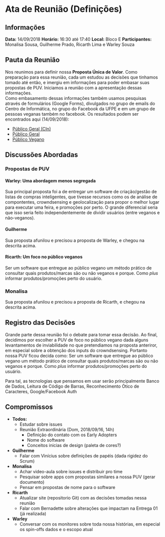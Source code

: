 # Ata de Reunião (Definições)

## Informações
**Data:** 14/09/2018
**Horário:** 16:30 até 17:40
**Local:** Bloco E
**Participantes:** Monalisa Sousa, Guilherme Prado, Ricarth Lima e Warley Souza


## Pauta da Reunião
Nos reunimos para definir nossa **Proposta Única de Valor**. Como preparação para essa reunião, cada um estudou as decisões que tinhamos tomado até então, e imergiu em informações para poder embasar suas propostas de PUV. Iniciamos a reunião com a apresentação dessas informações.  
Como embasamento dessas informações também usamos pesquisas através de formulários (Google Forms), divulgados no grupo de emails do Centro de Informática, no grupo do Facebook da UFPE e em um grupo de pessoas veganas também no facebook. Os resultados podem ser encontrados aqui (14/09/2018):
- [Público Geral (CIn)](https://docs.google.com/spreadsheets/d/1463FYpAdL8OkHsnFbAfysbV6gd-fzZe5khUM0L9cyvQ/edit?usp=sharing)
- [Público Geral](https://docs.google.com/spreadsheets/d/1qfiJz4kCz_MxVJVrNbxC9NyPa6X6ORXz-6KQmrQ_Oxw/edit?usp=sharing)
- [Público Vegano](https://docs.google.com/spreadsheets/d/1jmPaownoZHLAo3sVHkxiBq_r6XL7HKaCP0T3lF-wF9I/edit?usp=sharing)

## Discussões Abordadas

### Propostas de PUV
#### Warley: Uma abordagem menos segregada
Sua principal proposta foi a de entregar um software de criação/gestão de listas de compras inteligentes, que tivesse recursos como os de análise de compontentes, crowndsensing e geolocalização para propor o melhor lugar para executar uma feira, e promoções por perto. O grande diferencial seria que isso seria feito independentemente de dividir usuários (entre veganos e não-veganos).

#### Guilherme
Sua proposta afunilou e precisou a proposta de Warley, e chegou na descrita acima.

#### Ricarth: Um foco no público veganos
Ser um software que entregue ao público vegano um método prático de consultar quais produtos/marcas são ou não veganos e porque. Como *plus* informar produtos/promoções perto do usuário.

### Monalisa
Sua proposta afunilou e precisou a proposta de Ricarth, e chegou na descrita acima.

## Registro das Decisões
Grande parte dessa reunião foi o debate para tomar essa decisão. Ao final, decidimos por escolher a PUV de foco no público vegano dada alguns levantamentos de inviabilidade no que pretendiamos na proposta anteriror, em especial sobre a obtenção dos inputs do crowndsensing.
Portanto nossa PUV ficou decida como:
  Ser um software que entregue ao público vegano um método prático de consultar quais produtos/marcas são ou não veganos e porque. Como *plus* informar produtos/promoções perto do usuário.

Para tal, as tecnologias que pensamos em usar serão principalmente Banco de Dados, Leitura de Código de Barras, Reconhecimento Ótico de Caracteres, Google/Facebook Auth

## Compromissos
- **Todos:**
  - Estudar sobre issues
  - Reunião Extraordinária (Dom, 2018/09/16, 14h)
    - Definição do contato com os Early Adopters
    - Nome do software
    - Conceitos inicias de design (paleta de cores?)
- **Guilherme**
  - Falar com Vinícius sobre definições de papéis (dada rigidez do Scrum)
- **Monalisa**
  - Achar video-aula sobre issues e distribuir pro time
  - Pesquisar sobre apps com propostas similares a nossa PUV (gerar documento)
  - Pensar em propostas de nome para o software
- **Ricarth**
  - Atualizar site (repositorio Git) com as decisões tomadas nessa reunião
  - Falar com Bernadette sobre alterações que impactam na Entrega 01 (já realizada)
- **Warley**
  - Conversar com os monitores sobre toda nossa histórias, em especial os spin-offs dados e o escopo atual
